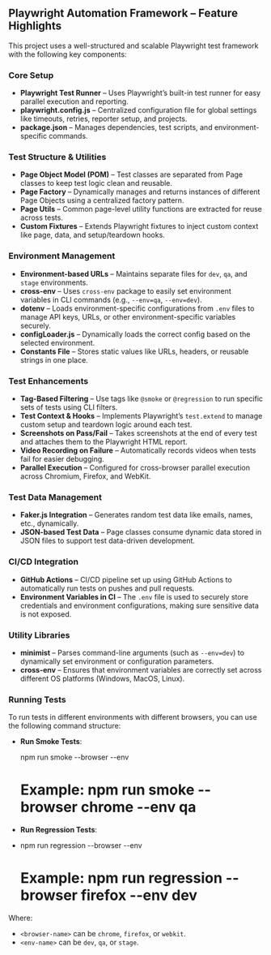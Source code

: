 ##  Playwright Automation Framework – Feature Highlights

This project uses a well-structured and scalable Playwright test framework with the following key components:

### Core Setup

- **Playwright Test Runner** – Uses Playwright’s built-in test runner for easy parallel execution and reporting.
- **playwright.config.js** – Centralized configuration file for global settings like timeouts, retries, reporter setup, and projects.
- **package.json** – Manages dependencies, test scripts, and environment-specific commands.

###  Test Structure & Utilities

- **Page Object Model (POM)** – Test classes are separated from Page classes to keep test logic clean and reusable.
- **Page Factory** – Dynamically manages and returns instances of different Page Objects using a centralized factory pattern.
- **Page Utils** – Common page-level utility functions are extracted for reuse across tests.
- **Custom Fixtures** – Extends Playwright fixtures to inject custom context like page, data, and setup/teardown hooks.

### Environment Management

- **Environment-based URLs** – Maintains separate files for `dev`, `qa`, and `stage` environments.
- **cross-env** – Uses `cross-env` package to easily set environment variables in CLI commands (e.g., `--env=qa`, `--env=dev`).
- **dotenv** – Loads environment-specific configurations from `.env` files to manage API keys, URLs, or other environment-specific variables securely.
- **configLoader.js** – Dynamically loads the correct config based on the selected environment.
- **Constants File** – Stores static values like URLs, headers, or reusable strings in one place.

### Test Enhancements

- **Tag-Based Filtering** – Use tags like `@smoke` or `@regression` to run specific sets of tests using CLI filters.
- **Test Context & Hooks** – Implements Playwright’s `test.extend` to manage custom setup and teardown logic around each test.
- **Screenshots on Pass/Fail** – Takes screenshots at the end of every test and attaches them to the Playwright HTML report.
- **Video Recording on Failure** – Automatically records videos when tests fail for easier debugging.
- **Parallel Execution** – Configured for cross-browser parallel execution across Chromium, Firefox, and WebKit.

###  Test Data Management

- **Faker.js Integration** – Generates random test data like emails, names, etc., dynamically.
- **JSON-based Test Data** – Page classes consume dynamic data stored in JSON files to support test data-driven development.

###  CI/CD Integration

- **GitHub Actions** – CI/CD pipeline set up using GitHub Actions to automatically run tests on pushes and pull requests.
- **Environment Variables in CI** – The `.env` file is used to securely store credentials and environment configurations, making sure sensitive data is not exposed.

###  Utility Libraries

- **minimist** – Parses command-line arguments (such as `--env=dev`) to dynamically set environment or configuration parameters.
- **cross-env** – Ensures that environment variables are correctly set across different OS platforms (Windows, MacOS, Linux).


### Running Tests

To run tests in different environments with different browsers, you can use the following command structure:

- **Run Smoke Tests**:  

  npm run smoke --browser <browser-name> --env <env-name>  
  # Example: npm run smoke --browser chrome --env qa


- **Run Regression Tests**:
- 
  npm run regression --browser <browser-name> --env <env-name>  
  # Example: npm run regression --browser firefox --env dev


Where:
- `<browser-name>` can be `chrome`, `firefox`, or `webkit`.
- `<env-name>` can be `dev`, `qa`, or `stage`.

